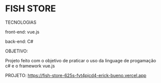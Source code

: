 <H1 tyle="color:white;padding:30px;"> FISH STORE </H1>


TECNOLOGIAS


front-end: vue.js


back-end: C#

OBJETIVO:


Projeto feito com o objetivo de praticar o uso da linguage de progamação c# e o framework vue.js




PROJETO:
https://fish-store-625s-fvt4pjcd4-erick-bueno.vercel.app
